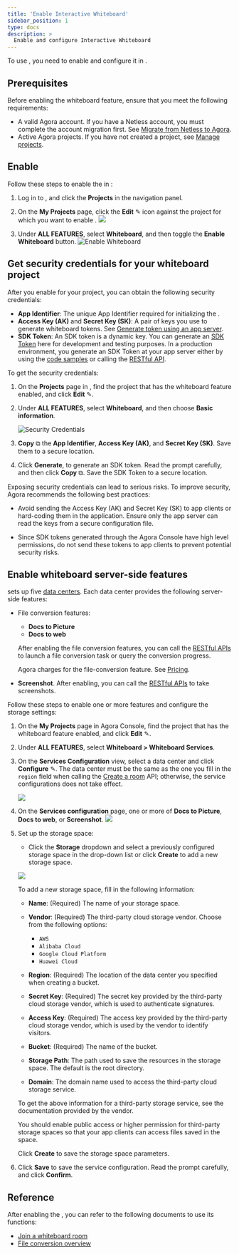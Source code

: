 ```yaml
---
title: 'Enable Interactive Whiteboard'
sidebar_position: 1
type: docs
description: >
  Enable and configure Interactive Whiteboard
---
```


To use <Vg k="WHITE" />, you need to enable and configure it in <Link to="{{Global.AGORA_CONSOLE_URL}}"><Vg k="CONSOLE" /></Link>.

## Prerequisites

Before enabling the whiteboard feature, ensure that you meet the following requirements:
- A valid Agora account. If you have a Netless account, you must complete the account migration first. See [Migrate from Netless to Agora](./develop/migration-guide).
- Active Agora projects. If you have not created a project, see [Manage projects](../reference/manage-agora-account/#create-and-manage-projects).

## Enable <Vg k="WHITE" />

Follow these steps to enable the <Vg k="WHITE" /> in <Vg k="CONSOLE" />:

1. Log in to <Link to="{{Global.AGORA_CONSOLE_URL}}"><Vg k="CONSOLE" /></Link>, and click the **Projects** in the navigation panel.

2. On the **My Projects** page, click the **Edit** ✎ icon against the project for which you want to enable <Vg k="WHITE" />.
 ![](/images/common/console-configure-project.png)

3. Under **ALL FEATURES**, select **Whiteboard**, and then toggle the **Enable Whiteboard** button.
 ![Enable Whiteboard](/images/interactive-whiteboard/console-enable-whiteboard.png)

## Get security credentials for your whiteboard project

After you enable <Vg k="WHITE" /> for your project, you can obtain the following security credentials:

- **App Identifier**: The unique App Identifier required for initializing the <Vg k="WHITE_SDK" />.
- **Access Key (AK)** and **Secret Key (SK)**: A pair of keys you use to generate whiteboard tokens. See [Generate token using an app server](../develop/generate-token-app-server).
- **SDK Token**: An SDK token is a dynamic key. You can generate an [SDK Token](../develop/authentication-workflow) here for development and testing purposes. In a production environment, you generate an SDK Token at your app server either by using the [code samples](../develop/generate-token-app-server) or calling the [RESTful API](../develop/generate-token-rest).

To get the security credentials:

1. On the **Projects** page in <Vg k="CONSOLE" />, find the project that has the whiteboard feature enabled, and click **Edit** ✎.

1. Under **ALL FEATURES**, select **Whiteboard**, and then choose **Basic information**.

    ![Security Credentials](/images/interactive-whiteboard/console-security-credentials.png)

3. **Copy** ⧉ the **App Identifier**, **Access Key (AK)**, and **Secret Key (SK)**. Save them to a secure location.

4. Click **Generate**, to generate an SDK token. Read the prompt carefully, and then click **Copy** ⧉. Save the SDK Token to a secure location.
	
<Admonition type="caution">
Exposing security credentials can lead to serious risks. To improve security, Agora recommends the following best practices:

- Avoid sending the Access Key (AK) and Secret Key (SK) to app clients or hard-coding them in the application. Ensure only the app server can read the keys from a secure configuration file.

- Since SDK tokens generated through the Agora Console have high level permissions, do not send these tokens to app clients to prevent potential security risks.
</Admonition>

## Enable whiteboard server-side features

<Vg k="WHITE" /> sets up five [data centers](../reference/security#network-geofencing). Each data center provides the following server-side features: 

- File conversion features:
    - **Docs to Picture** 
    - **Docs to web**
    
    After enabling the file conversion features, you can call the [RESTful APIs](../reference/whiteboard-api/file-conversion) to launch a file conversion task or query the conversion progress.

    Agora charges for the file-conversion feature. See [Pricing](../overview/pricing).

- **Screenshot**. After enabling, you can call the [RESTful APIs](../reference/whiteboard-api/screenshots) to take screenshots.

Follow these steps to enable one or more features and configure the storage settings:

1. On the **My Projects** page in Agora Console, find the project that has the whiteboard feature enabled, and click **Edit** ✎.

2. Under **ALL FEATURES**, select **Whiteboard > Whiteboard Services**.

3. On the **Services Configuration** view, select a data center and click **Configure** ✎. The data center must be the same as the one you fill in the `region` field when calling the [Create a room](../reference/whiteboard-api/room-management#create-a-room-post) API; otherwise, the service configurations does not take effect.

    ![](/images/interactive-whiteboard/console-services-configuration.png)

4. On the **Services configuration** page, one or more of **Docs to Picture**, **Docs to web**, or **Screenshot**.
    ![](/images/interactive-whiteboard/console-configure-service.png)

5. Set up the storage space:
    - Click the **Storage** dropdown and select a previously configured storage space in the drop-down list or click **Create** to add a new storage space. 
    
    ![](/images/interactive-whiteboard/console-storage.png)

    To add a new storage space, fill in the following information:
    - **Name**: (Required) The name of your storage space.
    - **Vendor**: (Required) The third-party cloud storage vendor. Choose from the following options:
        - `AWS`
        - `Alibaba Cloud`
        - `Google Cloud Platform`
        - `Huawei Cloud`
        
    - **Region**: (Required) The location of the data center you specified when creating a bucket.
    - **Secret Key**: (Required) The secret key provided by the third-party cloud storage vendor, which is used to authenticate signatures.
    - **Access Key**: (Required) The access key provided by the third-party cloud storage vendor, which is used by the vendor to identify visitors.
    - **Bucket**: (Required) The name of the bucket.
    - **Storage Path**: The path used to save the resources in the storage space. The default is the root directory.
    - **Domain**: The domain name used to access the third-party cloud storage service.    
        
    To get the above information for a third-party storage service, see the documentation provided by the vendor.
        
    You should enable public access or higher permission for third-party storage spaces so that your app clients can access files saved in the space.

    Click **Create** to save the storage space parameters.

6. Click **Save** to save the service configuration. Read the prompt carefully, and click **Confirm**.

## Reference
After enabling the <Vg k="WHITE" />, you can refer to the following documents to use its functions:
- [Join a whiteboard room](../get-started/get-started-sdk)
- [File conversion overview](../reference/whiteboard-api/file-conversion)
